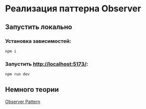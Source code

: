 # Реализация паттерна Observer

## Запустить локально

### Установка зависимостей:

```bash
npm i
```

### Запустить [http://localhost:5173/](http://localhost:5173/):

```bash
npm run dev
```

## Немного теории

[Observer Pattern](https://www.patterns.dev/vanilla/observer-pattern)
